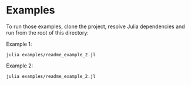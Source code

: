 # Examples

To run those examples, clone the project, resolve Julia dependencies and run from the root of this directory:

Example 1:
```
julia examples/readme_example_2.jl
```

Example 2:
```
julia examples/readme_example_2.jl
```